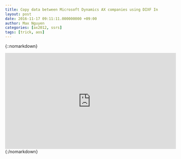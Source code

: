 ```yaml
---
title: Copy data between Microsoft Dynamics AX companies using DIXF In AX 2012 R3 
layout: post
date: 2016-11-17 09:11:11.000000000 +09:00
author: Max Nguyen
categories: [ax2012, ssrs]
tags: [trick, aos]
---
```

{::nomarkdown}
<iframe width="560" height="315" src="https://www.youtube.com/embed/tL1ZMGNbYIo" frameborder="0" allowfullscreen></iframe>
{:/nomarkdown}